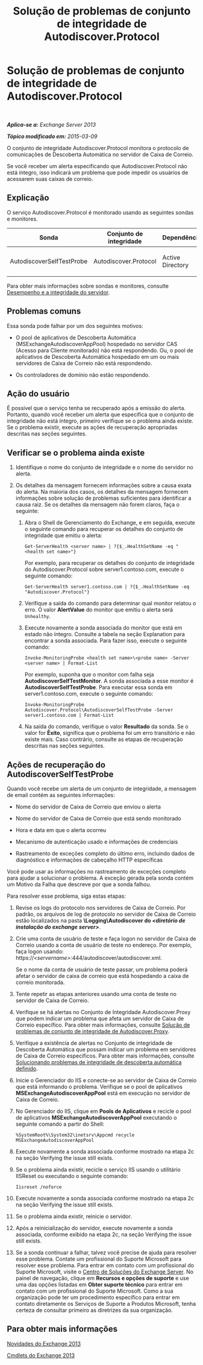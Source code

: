 ﻿---
title: Solução de problemas de conjunto de integridade de Autodiscover.Protocol
TOCTitle: Solução de problemas de conjunto de integridade de Autodiscover.Protocol
ms:assetid: 06afdcc8-7920-4e88-b85a-98e67a19d221
ms:mtpsurl: https://technet.microsoft.com/pt-br/library/ms.exch.scom.autodiscover.protocol(v=EXCHG.150)
ms:contentKeyID: 53275608
ms.date: 03/07/2017
mtps_version: v=EXCHG.150
ms.translationtype: MT
---

# Solução de problemas de conjunto de integridade de Autodiscover.Protocol

 

_**Aplica-se a:** Exchange Server 2013_

_**Tópico modificado em:** 2015-03-09_

O conjunto de integridade Autodiscover.Protocol monitora o protocolo de comunicações de Descoberta Automática no servidor de Caixa de Correio.

Se você receber um alerta especificando que Autodiscover.Protocol não está íntegro, isso indicará um problema que pode impedir os usuários de acessarem suas caixas de correio.

## Explicação

O serviço Autodiscover.Protocol é monitorado usando as seguintes sondas e monitores.


<table>
<colgroup>
<col style="width: 25%" />
<col style="width: 25%" />
<col style="width: 25%" />
<col style="width: 25%" />
</colgroup>
<thead>
<tr class="header">
<th>Sonda</th>
<th>Conjunto de integridade</th>
<th>Dependências</th>
<th>Monitores associados</th>
</tr>
</thead>
<tbody>
<tr class="odd">
<td><p>AutodiscoverSelfTestProbe</p></td>
<td><p>Autodiscover.Protocol</p></td>
<td><p>Active Directory</p></td>
<td><p>AutodiscoverSelfTestMonitor</p></td>
</tr>
</tbody>
</table>


Para obter mais informações sobre sondas e monitores, consulte [Desempenho e a integridade do servidor](https://technet.microsoft.com/pt-br/library/jj150551\(v=exchg.150\)).

## Problemas comuns

Essa sonda pode falhar por um dos seguintes motivos:

  - O pool de aplicativos de Descoberta Automática (MSExchangeAutodiscoverAppPool) hospedado no servidor CAS (Acesso para Cliente monitorado) não está respondendo. Ou, o pool de aplicativos de Descoberta Automática hospedado em um ou mais servidores de Caixa de Correio não está respondendo.

  - Os controladores de domínio não estão respondendo.

## Ação do usuário

É possível que o serviço tenha se recuperado após a emissão do alerta. Portanto, quando você receber um alerta que especifica que o conjunto de integridade não está íntegro, primeiro verifique se o problema ainda existe. Se o problema existir, execute as ações de recuperação apropriadas descritas nas seções seguintes.

## Verificar se o problema ainda existe

1.  Identifique o nome do conjunto de integridade e o nome do servidor no alerta.

2.  Os detalhes da mensagem fornecem informações sobre a causa exata do alerta. Na maioria dos casos, os detalhes da mensagem fornecem informações sobre solução de problemas suficientes para identificar a causa raiz. Se os detalhes da mensagem não forem claros, faça o seguinte:
    
    1.  Abra o Shell de Gerenciamento do Exchange, e em seguida, execute o seguinte comando para recuperar os detalhes do conjunto de integridade que emitiu o alerta:
        
            Get-ServerHealth <server name> | ?{$_.HealthSetName -eq "<health set name>"}
        
        Por exemplo, para recuperar os detalhes do conjunto de integridade do Autodiscover.Protocol sobre server1.contoso.com, execute o seguinte comando:
        
            Get-ServerHealth server1.contoso.com | ?{$_.HealthSetName -eq "Autodiscover.Protocol"}
    
    2.  Verifique a saída do comando para determinar qual monitor relatou o erro. O valor **AlertValue** do monitor que emitiu o alerta será `Unhealthy`.
    
    3.  Execute novamente a sonda associada do monitor que está em estado não íntegro. Consulte a tabela na seção Explanation para encontrar a sonda associada. Para fazer isso, execute o seguinte comando:
        
            Invoke-MonitoringProbe <health set name>\<probe name> -Server <server name> | Format-List
        
        Por exemplo, suponha que o monitor com falha seja **AutodiscoverSelfTestMonitor**. A sonda associada a esse monitor é **AutodiscoverSelfTestProbe**. Para executar essa sonda em server1.contoso.com, execute o seguinte comando:
        
            Invoke-MonitoringProbe Autodiscover.Protocol\AutodiscoverSelfTestProbe -Server server1.contoso.com | Format-List
    
    4.  Na saída do comando, verifique o valor **Resultado** da sonda. Se o valor for **Êxito**, significa que o problema foi um erro transitório e não existe mais. Caso contrário, consulte as etapas de recuperação descritas nas seções seguintes.

## Ações de recuperação do AutodiscoverSelfTestProbe

Quando você recebe um alerta de um conjunto de integridade, a mensagem de email contém as seguintes informações:

  - Nome do servidor de Caixa de Correio que enviou o alerta

  - Nome do servidor de Caixa de Correio que está sendo monitorado

  - Hora e data em que o alerta ocorreu

  - Mecanismo de autenticação usado e informações de credenciais

  - Rastreamento de exceções completo do último erro, incluindo dados de diagnóstico e informações de cabeçalho HTTP específicas

Você pode usar as informações no rastreamento de exceções completo para ajudar a solucionar o problema. A exceção gerada pela sonda contém um Motivo da Falha que descreve por que a sonda falhou.

Para resolver esse problema, siga estas etapas:

1.  Revise os logs do protocolo nos servidores de Caixa de Correio. Por padrão, os arquivos de log de protocolo no servidor de Caixa de Correio estão localizados na pasta **\\Logging\\Autodiscover do *\<diretório de instalação do exchange server\>***.

2.  Crie uma conta de usuário de teste e faça logon no servidor de Caixa de Correio usando a conta de usuário de teste no endereço. Por exemplo, faça logon usando: https://*\<servername\>*:444/autodiscover/autodiscover.xml.
    
    Se o nome da conta de usuário de teste passar, um problema poderá afetar o servidor de caixa de correio que está hospedando a caixa de correio monitorada.

3.  Tente repetir as etapas anteriores usando uma conta de teste no servidor de Caixa de Correio.

4.  Verifique se há alertas no Conjunto de Integridade Autodiscover.Proxy que podem indicar um problema que afeta um servidor de Caixa de Correio específico. Para obter mais informações, consulte [Solução de problemas de conjunto de integridade de Autodiscover.Proxy](troubleshooting-autodiscover-proxy-health-set.md).

5.  Verifique a existência de alertas no Conjunto de integridade de Descoberta Automática que possam indicar um problema em servidores de Caixa de Correio específicos. Para obter mais informações, consulte [Solucionando problemas de integridade de descoberta automática definido](troubleshooting-autodiscover-health-set.md).

6.  Inicie o Gerenciador do IIS e conecte-se ao servidor de Caixa de Correio que está informando o problema. Verifique se o pool de aplicativos **MSExchangeAutodiscoverAppPool** está em execução no servidor de Caixa de Correio.

7.  No Gerenciador do IIS, clique em **Pools de Aplicativos** e recicle o pool de aplicativos **MSExchangeAutodiscoverAppPool** executando o seguinte comando a partir do Shell:
    
        %SystemRoot%\System32\inetsrv\Appcmd recycle MSExchangeAutodiscoverAppPool

8.  Execute novamente a sonda associada conforme mostrado na etapa 2c na seção Verifying the issue still exists.

9.  Se o problema ainda existir, recicle o serviço IIS usando o utilitário IISReset ou executando o seguinte comando:
    
        Iisreset /noforce

10. Execute novamente a sonda associada conforme mostrado na etapa 2c na seção Verifying the issue still exists.

11. Se o problema ainda existir, reinicie o servidor.

12. Após a reinicialização do servidor, execute novamente a sonda associada, conforme exibido na etapa 2c, na seção Verifying the issue still exists.

13. Se a sonda continuar a falhar, talvez você precise de ajuda para resolver esse problema. Contate um profissional do Suporte Microsoft para resolver esse problema. Para entrar em contato com um profissional do Suporte Microsoft, visite o [Centro de Soluções do Exchange Server](https://go.microsoft.com/fwlink/p/?linkid=180809). No painel de navegação, clique em **Recursos e opções de suporte** e use uma das opções listadas em **Obter suporte técnico** para entrar em contato com um profissional do Suporte Microsoft. Como a sua organização pode ter um procedimento específico para entrar em contato diretamente os Serviços de Suporte a Produtos Microsoft, tenha certeza de consultar primeiro as diretrizes da sua organização.

## Para obter mais informações

[Novidades do Exchange 2013](https://technet.microsoft.com/pt-br/library/jj150540\(v=exchg.150\))

[Cmdlets do Exchange 2013](https://technet.microsoft.com/pt-br/library/bb124413\(v=exchg.150\))

